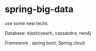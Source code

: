 # spring-big-data
 use some new techs
 
 Database: elasticsearh, cassandra, neo4j
 
 Framework : spring boot, Spring cloud

